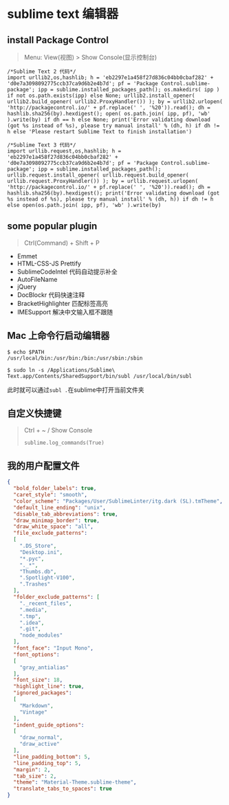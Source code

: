 # sublime text 编辑器

## install Package Control

> Menu: View(视图) > Show Console(显示控制台)

```
/*Sublime Text 2 代码*/
import urllib2,os,hashlib; h = 'eb2297e1a458f27d836c04bb0cbaf282' + 'd0e7a3098092775ccb37ca9d6b2e4b7d'; pf = 'Package Control.sublime-package'; ipp = sublime.installed_packages_path(); os.makedirs( ipp ) if not os.path.exists(ipp) else None; urllib2.install_opener( urllib2.build_opener( urllib2.ProxyHandler()) ); by = urllib2.urlopen( 'http://packagecontrol.io/' + pf.replace(' ', '%20')).read(); dh = hashlib.sha256(by).hexdigest(); open( os.path.join( ipp, pf), 'wb' ).write(by) if dh == h else None; print('Error validating download (got %s instead of %s), please try manual install' % (dh, h) if dh != h else 'Please restart Sublime Text to finish installation')

/*Sublime Text 3 代码*/
import urllib.request,os,hashlib; h = 'eb2297e1a458f27d836c04bb0cbaf282' + 'd0e7a3098092775ccb37ca9d6b2e4b7d'; pf = 'Package Control.sublime-package'; ipp = sublime.installed_packages_path(); urllib.request.install_opener( urllib.request.build_opener( urllib.request.ProxyHandler()) ); by = urllib.request.urlopen( 'http://packagecontrol.io/' + pf.replace(' ', '%20')).read(); dh = hashlib.sha256(by).hexdigest(); print('Error validating download (got %s instead of %s), please try manual install' % (dh, h)) if dh != h else open(os.path.join( ipp, pf), 'wb' ).write(by)
```

## some popular plugin

> Ctrl(Command) + Shift + P

* Emmet
* HTML-CSS-JS Prettify
* Sublime​Code​Intel 代码自动提示补全
* AutoFileName
* jQuery
* DocBlockr 代码快速注释
* BracketHighlighter 匹配标签高亮
* IMESupport 解决中文输入框不跟随

## Mac 上命令行启动编辑器

```shell
$ echo $PATH
/usr/local/bin:/usr/bin:/bin:/usr/sbin:/sbin 

$ sudo ln -s /Applications/Sublime\ Text.app/Contents/SharedSupport/bin/subl /usr/local/bin/subl
```

此时就可以通过`subl .`在sublime中打开当前文件夹


## 自定义快捷键

> Ctrl + ~ / Show Console
> 
> `sublime.log_commands(True)`


##  我的用户配置文件
```json
{
  "bold_folder_labels": true,
  "caret_style": "smooth",
  "color_scheme": "Packages/User/SublimeLinter/itg.dark (SL).tmTheme",
  "default_line_ending": "unix",
  "disable_tab_abbreviations": true,
  "draw_minimap_border": true,
  "draw_white_space": "all",
  "file_exclude_patterns":
  [
    ".DS_Store",
    "Desktop.ini",
    "*.pyc",
    "._*",
    "Thumbs.db",
    ".Spotlight-V100",
    ".Trashes"
  ],
  "folder_exclude_patterns": [
    "._recent_files",
    ".media",
    ".tmp",
    ".idea",
    ".git",
    "node_modules"
  ],
  "font_face": "Input Mono",
  "font_options":
  [
    "gray_antialias"
  ],
  "font_size": 18,
  "highlight_line": true,
  "ignored_packages":
  [
    "Markdown",
    "Vintage"
  ],
  "indent_guide_options":
  [
    "draw_normal",
    "draw_active"
  ],
  "line_padding_bottom": 5,
  "line_padding_top": 5,
  "margin": 2,
  "tab_size": 2,
  "theme": "Material-Theme.sublime-theme",
  "translate_tabs_to_spaces": true
}
```

